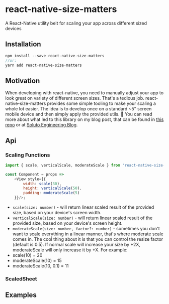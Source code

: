 # react-native-size-matters
A React-Native utility belt for scaling your app across different sized devices

## Installation
```js
npm install --save react-native-size-matters
//or:
yarn add react-native-size-matters
```

## Motivation
When developing with react-native, you need to manually adjust your app to look great on variety of different screen sizes. That's a tedious job.
react-native-size-matters provides some simple tooling to make your scaling a whole lot easier.
The idea is to develop once on a standard ~5" screen mobile device and then simply apply the provided utils.
📖 You can read more about what led to this library on my blog post, that can be found in [this repo](./examples/BlogPost) or at [Soluto Engineering Blog](https://blog.solutotlv.com/size-matters/).

## Api
### Scaling Functions
```js
import { scale, verticalScale, moderateScale } from 'react-native-size-matters';

const Component = props =>
    <View style={{
        width: scale(30),
        height: verticalScale(50),
        padding: moderateScale(5)
    }}/>;
```


* `scale(size: number)` - will return linear scaled result of the provided size, based on your device's screen width.
* `verticalScale(size: number)` - will return linear scaled result of the provided size, based on your device's screen height.
* `moderateScale(size: number, factor?: number)` - sometimes you don't want to scale everything in a linear manner, that's where moderate scale comes in.
The cool thing about it is that you can control the resize factor (default is 0.5).
If normal scale will increase your size by +2X, moderateScale will only increase it by +X.
For example:
* scale(10) = 20
* moderateScale(10) = 15
* moderateScale(10, 0.1) = 11

### ScaledSheet


## Examples